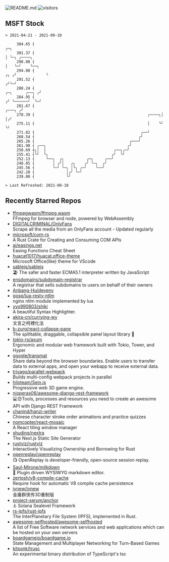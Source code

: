 ![README.md](https://github.com/Gerhut/Gerhut/workflows/README.md/badge.svg)
![visitors](https://visitors.vercel.app/Gerhut/Gerhut?token=8cf69d1f6813d272ef062726b6070c9be4ff72038cfe5a7ded7384a8da65d866)

## MSFT Stock

```
> 2021-04-21 - 2021-09-10

     304.65 ┤                                                                                    ╭─╮             
     301.37 ┤                                                                                    │ ╰─╮ ╭────╮    
     298.08 ┤                                                                                    │   ╰─╯    ╰──╮ 
     294.80 ┤                                                                                ╭╮ ╭╯             ╰ 
     291.52 ┤                                                                               ╭╯╰─╯                
     288.24 ┤                                                                ╭─╮      ╭──╮ ╭╯                    
     284.95 ┤                                                               ╭╯ ╰──────╯  ╰─╯                     
     281.67 ┤                                                        ╭───╮ ╭╯                                    
     278.39 ┤                                                  ╭────╮│   │╭╯                                     
     275.11 ┤                                                  │    ╰╯   ╰╯                                      
     271.82 ┤                                               ╭──╯                                                 
     268.54 ┤                                              ╭╯                                                    
     265.26 ┤                                          ╭───╯                                                     
     261.98 ┤ ╭──╮                                    ╭╯                                                         
     258.69 ┼╮│  │                              ╭──╮╭─╯                                                          
     255.41 ┤╰╯  ╰╮                            ╭╯  ╰╯                                                            
     252.13 ┤     ╰──╮  ╭╮          ╭─╮     ╭──╯                                                                 
     248.85 ┤        │ ╭╯│   ╭╮    ╭╯ ╰─╮  ╭╯                                                                    
     245.56 ┤        ╰─╯ ╰─╮ │╰╮ ╭─╯    ╰──╯                                                                     
     242.28 ┤              │╭╯ ╰─╯                                                                               
     239.00 ┤              ╰╯                                                                                    

> Last Refreshed: 2021-09-10
```

## Recently Starred Repos

- [ffmpegwasm/ffmpeg.wasm](https://github.com/ffmpegwasm/ffmpeg.wasm)  
  FFmpeg for browser and node, powered by WebAssembly
- [DIGITALCRIMINAL/OnlyFans](https://github.com/DIGITALCRIMINAL/OnlyFans)  
  Scrape all the media from an OnlyFans account - Updated regularly
- [microsoft/com-rs](https://github.com/microsoft/com-rs)  
  A Rust Crate for Creating and Consuming COM APIs
- [ai/easings.net](https://github.com/ai/easings.net)  
  Easing Functions Cheat Sheet
- [huacat1017/huacat.office-theme](https://github.com/huacat1017/huacat.office-theme)  
  Microsoft Office(like) theme for VScode
- [sablejs/sablejs](https://github.com/sablejs/sablejs)  
  🏖️ The safer and faster ECMA5.1 interpreter written by JavaScript
- [ensdomains/subdomain-registrar](https://github.com/ensdomains/subdomain-registrar)  
  A registrar that sells subdomains to users on behalf of their owners
- [Anbang-Hu/devenv](https://github.com/Anbang-Hu/devenv)  
- [gosp/lua-resty-ntlm](https://github.com/gosp/lua-resty-ntlm)  
  nginx ntlm module implemented by lua
- [yyx990803/shiki](https://github.com/yyx990803/shiki)  
  A beautiful Syntax Highlighter.
- [akira-cn/currying-wy](https://github.com/akira-cn/currying-wy)  
  文言之柯裡化法
- [b-zurg/react-collapse-pane](https://github.com/b-zurg/react-collapse-pane)  
  The splittable, draggable, collapsible panel layout library 🎉
- [tokio-rs/axum](https://github.com/tokio-rs/axum)  
  Ergonomic and modular web framework built with Tokio, Tower, and Hyper
- [google/transmat](https://github.com/google/transmat)  
  Share data beyond the browser boundaries. Enable users to transfer data to external apps, and open your webapp to receive external data.
- [trivago/parallel-webpack](https://github.com/trivago/parallel-webpack)  
  Builds multi-config webpack projects in parallel
- [hiloteam/Sein.js](https://github.com/hiloteam/Sein.js)  
  Progressive web 3D game engine.
- [nioperas06/awesome-django-rest-framework](https://github.com/nioperas06/awesome-django-rest-framework)  
   💻😍Tools, processes and resources you need to create an awesome API with Django REST Framework
- [chanind/hanzi-writer](https://github.com/chanind/hanzi-writer)  
  Chinese character stroke order animations and practice quizzes
- [nomcopter/react-mosaic](https://github.com/nomcopter/react-mosaic)  
  A React tiling window manager
- [shuding/nextra](https://github.com/shuding/nextra)  
  The Next.js Static Site Generator
- [rustviz/rustviz](https://github.com/rustviz/rustviz)  
  Interactively Visualizing Ownership and Borrowing for Rust
- [openreplay/openreplay](https://github.com/openreplay/openreplay)  
  :tv: OpenReplay is developer-friendly, open-source session replay.
- [Saul-Mirone/milkdown](https://github.com/Saul-Mirone/milkdown)  
  🍼 Plugin driven WYSIWYG  markdown editor.
- [zertosh/v8-compile-cache](https://github.com/zertosh/v8-compile-cache)  
  Require hook for automatic V8 compile cache persistence
- [jynew/jynew](https://github.com/jynew/jynew)  
  金庸群侠传3D重制版
- [project-serum/anchor](https://github.com/project-serum/anchor)  
  ⚓ Solana Sealevel Framework
- [rs-ipfs/rust-ipfs](https://github.com/rs-ipfs/rust-ipfs)  
  The InterPlanetary File System (IPFS), implemented in Rust.
- [awesome-selfhosted/awesome-selfhosted](https://github.com/awesome-selfhosted/awesome-selfhosted)  
  A list of Free Software network services and web applications which can be hosted on your own servers
- [boardgameio/boardgame.io](https://github.com/boardgameio/boardgame.io)  
  State Management and Multiplayer Networking for Turn-Based Games
- [kitsonk/trusc](https://github.com/kitsonk/trusc)  
  An experimental binary distribution of TypeScript's tsc
